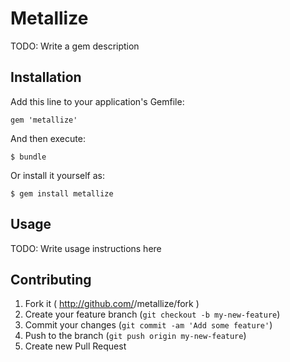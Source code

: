 # Metallize

TODO: Write a gem description

## Installation

Add this line to your application's Gemfile:

    gem 'metallize'

And then execute:

    $ bundle

Or install it yourself as:

    $ gem install metallize

## Usage

TODO: Write usage instructions here

## Contributing

1. Fork it ( http://github.com/<my-github-username>/metallize/fork )
2. Create your feature branch (`git checkout -b my-new-feature`)
3. Commit your changes (`git commit -am 'Add some feature'`)
4. Push to the branch (`git push origin my-new-feature`)
5. Create new Pull Request
